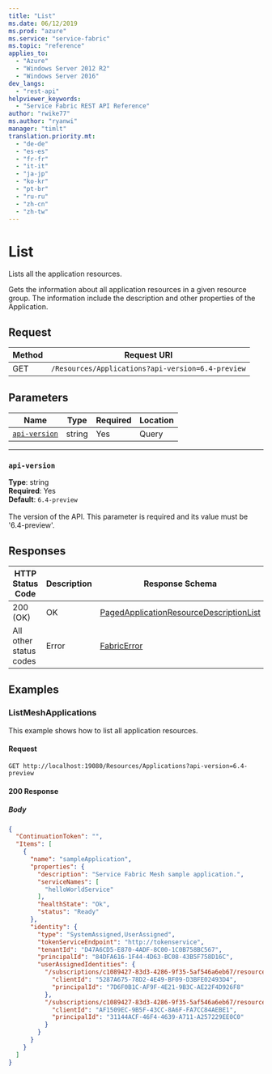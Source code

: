```yaml
---
title: "List"
ms.date: 06/12/2019
ms.prod: "azure"
ms.service: "service-fabric"
ms.topic: "reference"
applies_to: 
  - "Azure"
  - "Windows Server 2012 R2"
  - "Windows Server 2016"
dev_langs: 
  - "rest-api"
helpviewer_keywords: 
  - "Service Fabric REST API Reference"
author: "rwike77"
ms.author: "ryanwi"
manager: "timlt"
translation.priority.mt: 
  - "de-de"
  - "es-es"
  - "fr-fr"
  - "it-it"
  - "ja-jp"
  - "ko-kr"
  - "pt-br"
  - "ru-ru"
  - "zh-cn"
  - "zh-tw"
---
```

# List
Lists all the application resources.

Gets the information about all application resources in a given resource group. The information include the description and other properties of the Application.

## Request
| Method | Request URI |
| ------ | ----------- |
| GET | `/Resources/Applications?api-version=6.4-preview` |


## Parameters
| Name | Type | Required | Location |
| --- | --- | --- | --- |
| [`api-version`](#api-version) | string | Yes | Query |

____
### `api-version`
__Type__: string <br/>
__Required__: Yes<br/>
__Default__: `6.4-preview` <br/>
<br/>
The version of the API. This parameter is required and its value must be '6.4-preview'.


## Responses

| HTTP Status Code | Description | Response Schema |
| --- | --- | --- |
| 200 (OK) | OK<br/> | [PagedApplicationResourceDescriptionList](sfclient-model-pagedapplicationresourcedescriptionlist.md) |
| All other status codes | Error<br/> | [FabricError](sfclient-model-fabricerror.md) |

## Examples

### ListMeshApplications

This example shows how to list all application resources.

#### Request
```
GET http://localhost:19080/Resources/Applications?api-version=6.4-preview
```

#### 200 Response
##### Body
```json
{
  "ContinuationToken": "",
  "Items": [
    {
      "name": "sampleApplication",
      "properties": {
        "description": "Service Fabric Mesh sample application.",
        "serviceNames": [
          "helloWorldService"
        ],
        "healthState": "Ok",
        "status": "Ready"
      },
      "identity": {
        "type": "SystemAssigned,UserAssigned",
        "tokenServiceEndpoint": "http://tokenservice",
        "tenantId": "D47A6CD5-E870-4ADF-8C00-1C0B758BC567",
        "principalId": "84DFA616-1F44-4D63-BC08-43B5F758D16C",
        "userAssignedIdentities": {
          "/subscriptions/c1089427-83d3-4286-9f35-5af546a6eb67/resourcegroups/myGroup/providers/Microsoft.Identity/Identities/identity1": {
            "clientId": "5287A675-78D2-4E49-BF09-D3BFE02493D4",
            "principalId": "7D6F0B1C-AF9F-4E21-9B3C-AE22F4D926F8"
          },
          "/subscriptions/c1089427-83d3-4286-9f35-5af546a6eb67/resourcegroups/myGroup/providers/Microsoft.Identity/Identities/identity2": {
            "clientId": "AF1509EC-9B5F-43CC-8A6F-FA7CC84AEBE1",
            "principalId": "31144ACF-46F4-4639-A711-A257229EE0C0"
          }
        }
      }
    }
  ]
}
```

